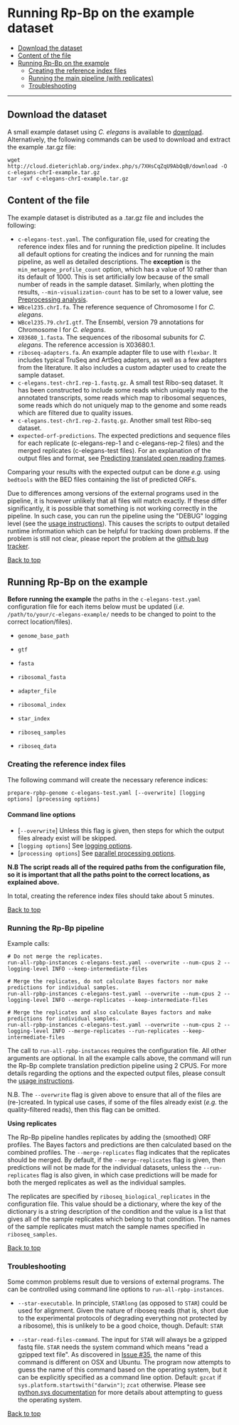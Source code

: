 
# Running Rp-Bp on the example dataset

<a id='toc'></a>

* [Download the dataset](#download)
* [Content of the file](#example-dataset-files)
* [Running Rp-Bp on the example](#running-example)
    * [Creating the reference index files](#creating-reference-indices)
    * [Running the main pipeline (with replicates)](#running-rpbp-pipeline)
    * [Troubleshooting](#common-problems)

---

<a name="download"></a>

## Download the dataset

A small example dataset using _C. elegans_ is available to [download](http://cloud.dieterichlab.org/index.php/s/7XHsCqZqU9AbQqB/download). Alternatively, the 
following commands can be used to download and extract the example .tar.gz file:

```
wget http://cloud.dieterichlab.org/index.php/s/7XHsCqZqU9AbQqB/download -O c-elegans-chrI-example.tar.gz
tar -xvf c-elegans-chrI-example.tar.gz
```

<a id="example-dataset-files"></a>

## Content of the file

The example dataset is distributed as a .tar.gz file and includes the following:

* `c-elegans-test.yaml`. The configuration file, used for creating the reference index files and for running the prediction pipeline. It includes all default options for creating the indices and for running the main pipeline, as well as detailed descriptions. 
The **exception** is the `min_metagene_profile_count` option, which has a value of 10 rather than its default of 1000. This is set artificially low because of the small number of reads in the sample dataset. Similarly, when plotting the results, `--min-visualization-count` has to be set to a lower value, see [Preprocessing analysis](analysis-script.md#preprocessing-report).
* `WBcel235.chrI.fa`. The reference sequence of Chromosome I for _C. elegans_.
* `WBcel235.79.chrI.gtf`. The Ensembl, version 79 annotations for Chromosome I for _C. elegans_.
* `X03680_1.fasta`. The sequences of the ribosomal subunits for _C. elegans_. The reference accession is X03680.1.
* `riboseq-adapters.fa`. An example adapter file to use with `flexbar`. It includes typical TruSeq and ArtSeq adapters, as well as a few adapters from the literature. It also includes a custom adapter used to create the sample dataset.
* `c-elegans.test-chrI.rep-1.fastq.gz`. A small test Ribo-seq dataset. It has been constructed to include some reads which uniquely map to the annotated transcripts, some reads which map to ribosomal sequences, some reads which do not uniquely map to the genome and some reads which are filtered due to quality issues.
* `c-elegans.test-chrI.rep-2.fastq.gz`. Another small test Ribo-seq dataset.
* `expected-orf-predictions`. The expected predictions and sequence files for each replicate (c-elegans-rep-1 and c-elegans-rep-2 files) and the merged replicates (c-elegans-test files). For an explanation of the output files and format, see [Predicting translated open reading frames](usage-instructions.md#predicting-translated-open-reading-frames).

Comparing your results with the expected output can be done *e.g.* using `bedtools` with the BED files containing the list of predicted ORFs. 

Due to differences among versions of the external programs used in the pipeline, it is however unlikely that all files will match exactly. If these differ significantly, it is possible that something is not working correctly in the pipeline. In such case, you can run the pipeline using the "DEBUG" logging level (see the [usage instructions](usage-instructions.md#logging-options)). This causes the scripts to output detailed runtime information which can be helpful for tracking down problems. If the problem is still not clear, please report the problem at the [github bug tracker](https://github.com/dieterich-lab/rp-bp/issues).

[Back to top](#toc)

<a id="running-example"></a>

## Running Rp-Bp on the example

**Before running the example** the paths in the `c-elegans-test.yaml` configuration file for each items below must be updated (*i.e.* `/path/to/your/c-elegans-example/` needs to be changed to point to the correct location/files).

* `genome_base_path`
* `gtf`
* `fasta`
* `ribosomal_fasta`
* `adapter_file`

* `ribosomal_index`
* `star_index`
* `riboseq_samples`
* `riboseq_data`

<a id='creating-reference-indices'></a>

### Creating the reference index files

The following command will create the necessary reference indices:
 
```
prepare-rpbp-genome c-elegans-test.yaml [--overwrite] [logging options] [processing options]
```

#### Command line options

* [`--overwrite`] Unless this flag is given, then steps for which the output files already exist will be skipped.
* [`logging options`] See [logging options](#logging-options).
* [`processing options`] See [parallel processing options](#parallel-processing-options).

**N.B The script reads all of the required paths from the configuration file, so it is important that all the paths point to the correct locations, as explained above.**

In total, creating the reference index files should take about 5 minutes.


[Back to top](#toc)

<a id='running-rpbp-pipeline'></a>

### Running the Rp-Bp pipeline

Example calls:

```
# Do not merge the replicates.
run-all-rpbp-instances c-elegans-test.yaml --overwrite --num-cpus 2 --logging-level INFO --keep-intermediate-files

# Merge the replicates, do not calculate Bayes factors nor make predictions for individual samples.
run-all-rpbp-instances c-elegans-test.yaml --overwrite --num-cpus 2 --logging-level INFO --merge-replicates --keep-intermediate-files

# Merge the replicates and also calculate Bayes factors and make predictions for individual samples.
run-all-rpbp-instances c-elegans-test.yaml --overwrite --num-cpus 2 --logging-level INFO --merge-replicates --run-replicates --keep-intermediate-files
```

The call to `run-all-rpbp-instances` requires the configuration file. All other arguments are optional. In all the example calls above, the command will run the Rp-Bp complete translation prediction pipeline using 2 CPUS. For more details regarding the options and the expected output files, please consult the [usage instructions](usage-instructions.md#running-pipelines).

N.B. The `--overwrite` flag is given above to ensure that all of the files are (re-)created. In typical use cases, if some of the files already exist (*e.g.* the quality-filtered reads), then this flag can be omitted.

**Using replicates**

The Rp-Bp pipeline handles replicates by adding the (smoothed) ORF profiles. The Bayes factors and predictions are then calculated based on the combined profiles. The `--merge-replicates` flag indicates that the replicates should be merged. By default, if the `--merge-replicates` flag is given, then predictions will not be made for the individual datasets, unless the `--run-replicates` flag is also given, in which case predictions will be made for both the merged replicates as well as the individual samples.

The replicates are specified by `riboseq_biological_replicates` in the configuration file. This value should be a dictionary, where the key of the dictionary is a string description of the condition and the value is a list that gives all of the sample replicates which belong to that condition. The names of the sample replicates must match the sample names specified in `riboseq_samples`. 


[Back to top](#toc)

<a id='common-problems'></a>

### Troubleshooting

Some common problems result due to versions of external programs. The can be controlled using command line options to `run-all-rpbp-instances`.


* `--star-executable`. In principle, `STARlong` (as opposed to `STAR`) could be used for alignment. Given the nature of riboseq reads (that is, short due to the experimental protocols of degrading everything not protected by a ribosome), this is unlikely to be a good choice, though. Default: `STAR`


* `--star-read-files-command`. The input for `STAR` will always be a gzipped fastq file. `STAR` needs the system command which means "read a gzipped text file". As discovered in [Issue #35](https://github.com/dieterich-lab/rp-bp/issues/35), the name of this command is different on OSX and Ubuntu. The program now attempts to guess the name of this command based on the operating system, but it can be explicitly specified as a command line option. Default: `gzcat` if `sys.platform.startswith("darwin")`; `zcat` otherwise. Please see [python.sys documentation](https://docs.python.org/3/library/sys.html) for more details about attempting to guess the operating system.

[Back to top](#toc)
